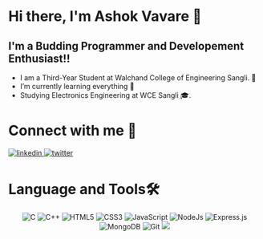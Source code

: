 # Hi there, I'm Ashok Vavare 👋 

## I'm a Budding Programmer and Developement Enthusiast!!

- I am a Third-Year Student at Walchand College of Engineering Sangli. 🏫
- I’m currently learning everything 🤣
- Studying Electronics Engineering at WCE Sangli 🎓.




<h1 align="left">Connect with me 💬</h1>
<div align="left">
 <a href="https://www.linkedin.com/in/ashok-vavare-78a45a191/" target="_blank">
<img src=https://img.shields.io/badge/linkedin-%231E77B5.svg?&style=for-the-badge&logo=linkedin&logoColor=white alt=linkedin style="margin-bottom: 5px;" />
</a>

<a href="https://www.linkedin.com/in/ashok-vavare-78a45a191/" target="_blank">
<img src="https://img.shields.io/badge/Instagram-E4405F?style=for-the-badge&logo=instagram&logoColor=white" alt=twitter style="margin-bottom: 5px;" />
</a>
<br>


<h1>Language and Tools🛠</h1>

<p align="center"> 
  
 <img alt="C" src="https://img.shields.io/badge/c-%2300599C.svg?style=for-the-badge&logo=c&logoColor=white"/>
 <img alt="C++" src="https://img.shields.io/badge/c++-%2300599C.svg?style=for-the-badge&logo=c%2B%2B&logoColor=white"/>
 

<img alt="HTML5" src="https://img.shields.io/badge/html5-%23E34F26.svg?&style=for-the-badge&logo=html5&logoColor=white" />
 <img alt="CSS3" src="https://img.shields.io/badge/css3-%231572B6.svg?&style=for-the-badge&logo=css3&logoColor=white" />
 <img alt="JavaScript" src="https://img.shields.io/badge/javascript-%23323330.svg?&style=for-the-badge&logo=javascript&logoColor=%23F7DF1E" />
 
<img alt="NodeJs" src="https://img.shields.io/badge/Node.js-339933?style=for-the-badge&logo=nodedotjs&logoColor=white" />
  
  <img alt="Express.js" src="https://img.shields.io/badge/Express.js-000000?style=for-the-badge&logo=express&logoColor=white" />

 <img alt="MongoDB" src="https://img.shields.io/badge/MongoDB-lightgreen?style=for-the-badge&logo=mongodb&logoColor=4EA94B" />
 
 
  <img alt="Git" src="https://img.shields.io/badge/Git-F05032?style=for-the-badge&logo=git&logoColor=white" />
 

  <img src="https://img.shields.io/badge/Heroku-430098?style=for-the-badge&logo=heroku&logoColor=white" />
  
</p>
 <br>


